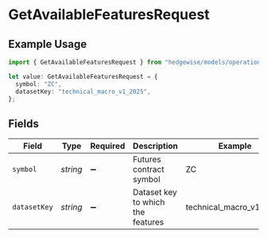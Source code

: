 # GetAvailableFeaturesRequest

## Example Usage

```typescript
import { GetAvailableFeaturesRequest } from "hedgewise/models/operations";

let value: GetAvailableFeaturesRequest = {
  symbol: "ZC",
  datasetKey: "technical_macro_v1_2025",
};
```

## Fields

| Field                             | Type                              | Required                          | Description                       | Example                           |
| --------------------------------- | --------------------------------- | --------------------------------- | --------------------------------- | --------------------------------- |
| `symbol`                          | *string*                          | :heavy_minus_sign:                | Futures contract symbol           | ZC                                |
| `datasetKey`                      | *string*                          | :heavy_minus_sign:                | Dataset key to which the features | technical_macro_v1_2025           |